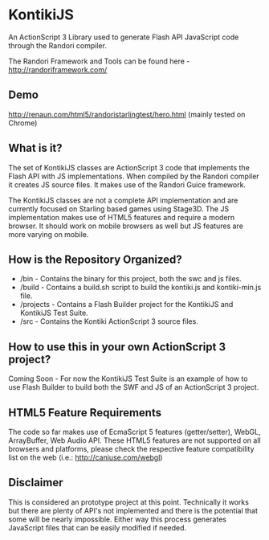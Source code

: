 KontikiJS
=========

An ActionScript 3 Library used to generate Flash API JavaScript code through the Randori compiler.

The Randori Framework and Tools can be found here - http://randoriframework.com/

Demo
--------
http://renaun.com/html5/randoristarlingtest/hero.html (mainly tested on Chrome)


What is it?
--------

The set of KontikiJS classes are ActionScript 3 code that implements the Flash API with JS implementations. When compiled by the Randori compiler it creates JS source files. It makes use of the Randori Guice framework. 

The KontikiJS classes are not a complete API implementation and are currently focused on Starling based games using Stage3D. The JS implementation makes use of HTML5 features and require a modern browser. It should work on mobile browsers as well but JS features are more varying on mobile.


How is the Repository Organized?
--------

* /bin		- Contains the binary for this project, both the swc and js files.
* /build 		- Contains a build.sh script to build the kontiki.js and kontiki-min.js file.
* /projects 	- Contains a Flash Builder project for the KontikiJS and KontikiJS Test Suite.
* /src		- Contains the Kontiki ActionScript 3 source files.

How to use this in your own ActionScript 3 project?
--------

Coming Soon - For now the KontikiJS Test Suite is an example of how to use Flash Builder to build both the SWF and JS of an ActionScript 3 project.

HTML5 Feature Requirements
--------

The code so far makes use of EcmaScript 5 features (getter/setter), WebGL, ArrayBuffer, Web Audio API. These HTML5 features are not supported on all browsers and platforms, please check the respective feature compatibility list on the web (i.e.: http://caniuse.com/webgl)

Disclaimer
--------

This is considered an prototype project at this point. Technically it works but there are plenty of API's not implemented and there is the potential that some will be nearly impossible. Either way this process generates JavaScript files that can be easily modified  if needed.
